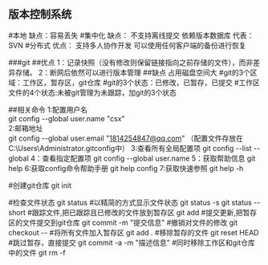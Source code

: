  ## 版本控制系统
 #本地
 缺点：容易丢失
 #集中化
 缺点：
	不支持离线提交
	依赖版本数据库
	代表：SVN
 #分布式
 优点：
	支持多人协作开发
	可以使用任何客户端的备份进行恢复
	
###git
##优点
	1：记录快照（没有修改则保留链接指向之前存储的文件），而非差异存储。
	2：断网后依然可以进行版本管理
##缺点
	占用磁盘空间大
#git的3个区域：工作区，暂存区，git仓库
#git的3个状态：已修改，已暂存，已提交
#工作区文件的4个状态:未被git管理为未跟踪，加git的3个状态

##相关命令
1:配置用户名		
git config --global user.name "csx"  
2:邮箱地址		
git config --global user.email "1814254847@qq.com"
（配置文件存放在C:\Users\Administrator\.gitconfig中）
3:查看所有全局配置项
git config --list --global
4：查看指定配置项
git config --global user.name
5：获取帮助信息
git help <verb>
6:获取config命令帮助手册
git help config
7:获取快速参照
git help -h

#创建git仓库
git init

#检查文件状态
git status
#以精简的方式显示文件状态
git status -s
git status --short
#跟踪文件,把已跟踪且已修改的文件放到暂存区
git add <filename>
#提交更新,把暂存区的文件提交到git仓库
git commit -m "提交信息"
#撤销对文件的修改
git checkout -- <filename>
#将所有文件加入暂存区
git add .
#移除暂存的文件
git reset HEAD <filename>
#跳过暂存，直接提交
git commit -a -m "描述信息"
#同时移除工作区和git仓库中的文件
git rm -f <filename>
